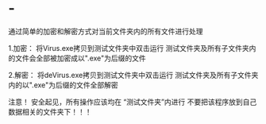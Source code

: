 # -
通过简单的加密和解密方式对当前文件夹内的所有文件进行处理

1.加密：
	将Virus.exe拷贝到测试文件夹中双击运行
	测试文件夹及所有子文件夹内的文件会全部被加密成以".exe"为后缀的文件

2.解密：
	将deVirus.exe拷贝到测试文件夹中双击运行
	测试文件夹及所有子文件夹内的以".exe"为后缀的文件全部解密

注意！
安全起见，所有操作应该均在 “测试文件夹”内进行
不要把该程序放到自己数据相关的文件夹下！！！

